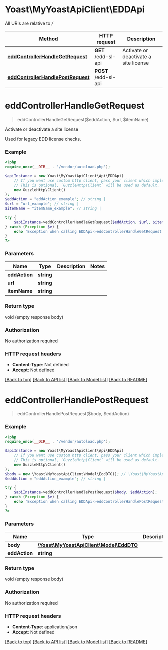 # Yoast\MyYoastApiClient\EDDApi

All URIs are relative to */*

Method | HTTP request | Description
------------- | ------------- | -------------
[**eddControllerHandleGetRequest**](EDDApi.md#eddcontrollerhandlegetrequest) | **GET** /edd-sl-api | Activate or deactivate a site license
[**eddControllerHandlePostRequest**](EDDApi.md#eddcontrollerhandlepostrequest) | **POST** /edd-sl-api | 

# **eddControllerHandleGetRequest**
> eddControllerHandleGetRequest($eddAction, $url, $itemName)

Activate or deactivate a site license

Used for legacy EDD license checks.

### Example
```php
<?php
require_once(__DIR__ . '/vendor/autoload.php');

$apiInstance = new Yoast\MyYoastApiClient\Api\EDDApi(
    // If you want use custom http client, pass your client which implements `GuzzleHttp\ClientInterface`.
    // This is optional, `GuzzleHttp\Client` will be used as default.
    new GuzzleHttp\Client()
);
$eddAction = "eddAction_example"; // string | 
$url = "url_example"; // string | 
$itemName = "itemName_example"; // string | 

try {
    $apiInstance->eddControllerHandleGetRequest($eddAction, $url, $itemName);
} catch (Exception $e) {
    echo 'Exception when calling EDDApi->eddControllerHandleGetRequest: ', $e->getMessage(), PHP_EOL;
}
?>
```

### Parameters

Name | Type | Description  | Notes
------------- | ------------- | ------------- | -------------
 **eddAction** | **string**|  |
 **url** | **string**|  |
 **itemName** | **string**|  |

### Return type

void (empty response body)

### Authorization

No authorization required

### HTTP request headers

 - **Content-Type**: Not defined
 - **Accept**: Not defined

[[Back to top]](#) [[Back to API list]](../../README.md#documentation-for-api-endpoints) [[Back to Model list]](../../README.md#documentation-for-models) [[Back to README]](../../README.md)

# **eddControllerHandlePostRequest**
> eddControllerHandlePostRequest($body, $eddAction)



### Example
```php
<?php
require_once(__DIR__ . '/vendor/autoload.php');

$apiInstance = new Yoast\MyYoastApiClient\Api\EDDApi(
    // If you want use custom http client, pass your client which implements `GuzzleHttp\ClientInterface`.
    // This is optional, `GuzzleHttp\Client` will be used as default.
    new GuzzleHttp\Client()
);
$body = new \Yoast\MyYoastApiClient\Model\EddDTO(); // \Yoast\MyYoastApiClient\Model\EddDTO | 
$eddAction = "eddAction_example"; // string | 

try {
    $apiInstance->eddControllerHandlePostRequest($body, $eddAction);
} catch (Exception $e) {
    echo 'Exception when calling EDDApi->eddControllerHandlePostRequest: ', $e->getMessage(), PHP_EOL;
}
?>
```

### Parameters

Name | Type | Description  | Notes
------------- | ------------- | ------------- | -------------
 **body** | [**\Yoast\MyYoastApiClient\Model\EddDTO**](../Model/EddDTO.md)|  |
 **eddAction** | **string**|  |

### Return type

void (empty response body)

### Authorization

No authorization required

### HTTP request headers

 - **Content-Type**: application/json
 - **Accept**: Not defined

[[Back to top]](#) [[Back to API list]](../../README.md#documentation-for-api-endpoints) [[Back to Model list]](../../README.md#documentation-for-models) [[Back to README]](../../README.md)

